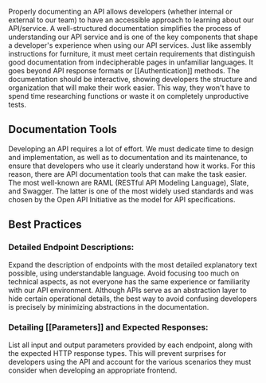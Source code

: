 Properly documenting an API allows developers (whether internal or external to our team) to have an accessible approach to learning about our API/service. A well-structured documentation simplifies the process of understanding our API service and is one of the key components that shape a developer's experience when using our API services.
Just like assembly instructions for furniture, it must meet certain requirements that distinguish good documentation from indecipherable pages in unfamiliar languages. It goes beyond API response formats or [[Authentication]] methods. The documentation should be interactive, showing developers the structure and organization that will make their work easier. This way, they won't have to spend time researching functions or waste it on completely unproductive tests.
## Documentation Tools
Developing an API requires a lot of effort. We must dedicate time to design and implementation, as well as to documentation and its maintenance, to ensure that developers who use it clearly understand how it works.
For this reason, there are API documentation tools that can make the task easier. The most well-known are RAML (RESTful API Modeling Language), Slate, and Swagger. The latter is one of the most widely used standards and was chosen by the Open API Initiative as the model for API specifications.
## Best Practices
### Detailed Endpoint Descriptions:
Expand the description of endpoints with the most detailed explanatory text possible, using understandable language. Avoid focusing too much on technical aspects, as not everyone has the same experience or familiarity with our API environment.
Although APIs serve as an abstraction layer to hide certain operational details, the best way to avoid confusing developers is precisely by minimizing abstractions in the documentation.
### Detailing [[Parameters]] and Expected Responses:
List all input and output parameters provided by each endpoint, along with the expected HTTP response types. This will prevent surprises for developers using the API and account for the various scenarios they must consider when developing an appropriate frontend.